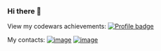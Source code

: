 ### Hi there 👋


View my codewars achievements:
[![Profile badge](https://www.codewars.com/users/VadimProkopchuk/badges/large)](https://www.codewars.com/users/VadimProkopchuk) 


My contacts: 
[![image](https://img.shields.io/badge/LinkedIn-0077B5?style=for-the-badge&logo=linkedin&logoColor=white)](https://www.linkedin.com/in/vadim-prokopchuk/) [![image](https://img.shields.io/badge/Gmail-D14836?style=for-the-badge&logo=gmail&logoColor=white)](mailto:mailvadimprokopchuk@gmail.com)


<!--
<p>&nbsp;<img align="left" src="https://github-readme-stats.vercel.app/api?username=VadimProkopchuk&theme=dracula&show_icons=true&hide_title=true" alt="VadimProkopchuk" /></p>


**VadimProkopchuk/VadimProkopchuk** is a ✨ _special_ ✨ repository because its `README.md` (this file) appears on your GitHub profile.

Here are some ideas to get you started:

- 🔭 I’m currently working on ...
- 🌱 I’m currently learning ...
- 👯 I’m looking to collaborate on ...
- 🤔 I’m looking for help with ...
- 💬 Ask me about ...
- 📫 How to reach me: ...
- 😄 Pronouns: ...
- ⚡ Fun fact: ...
-->
